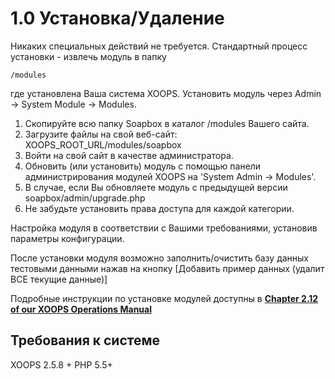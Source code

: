 # 1.0 Установка/Удаление

Никаких специальных действий не требуется. Стандартный процесс установки - извлечь модуль в папку

```
/modules 
```

где установлена Ваша система XOOPS. Установить модуль через Admin -&gt; System Module -&gt; Modules.


1. Скопируйте всю папку Soapbox в каталог /modules Вашего сайта.
2. Загрузите файлы на свой веб-сайт: XOOPS\_ROOT\_URL/modules/soapbox
3. Войти на свой сайт в качестве администратора.
4. Обновить \(или установить\) модуль с помощью панели администрирования модулей XOOPS на 'System Admin -&gt; Modules'. 
5. В случае, если Вы обновляете модуль с предыдущей версии soapbox/admin/upgrade.php
6. Не забудьте установить права доступа для каждой категории.

Настройка модуля в соответствии с Вашими требованиями, установив параметры конфигурации.

После установки модуля возможно заполнить/очистить базу данных тестовыми данными нажав на кнопку [Добавить пример данных (удалит ВСЕ текущие данные)]

Подробные инструкции по установке модулей доступны в [**Chapter 2.12 of our XOOPS Operations Manual**](https://www.gitbook.com/book/xoops/xoops-operations-guide/)


## Требования к системе

XOOPS 2.5.8 +
PHP 5.5+